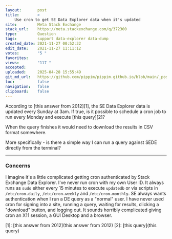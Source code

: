 ```yaml
---
layout:       post
title:        >
    Use cron to get SE Data Explorer data when it's updated
site:         Meta Stack Exchange
stack_url:    https://meta.stackexchange.com/q/372300
type:         Question
tags:         support data-explorer data-dump
created_date: 2021-11-27 00:52:32
edit_date:    2021-11-27 11:11:12
votes:        "5 "
favorites:    
views:        "117 "
accepted:     
uploaded:     2025-04-28 15:55:49
git_md_url:   https://github.com/pippim/pippim.github.io/blob/main/_posts/2021/2021-11-27-Use-cron-to-get-SE-Data-Explorer-data-when-it_s-updated.md
toc:          false
navigation:   false
clipboard:    false
---
```


According to [this answer from 2012][1], the SE Data Explorer data is updated every Sunday at 3am. If true, is it possible to schedule a cron job to run every Monday and execute [this query][2]? 

When the query finishes it would need to download the results in CSV format somewhere.

More specifically - is there a simple way I can run a query against SEDE directly from the terminal? 

----------

### Concerns

I imagine it's a little complicated getting cron authenticated by Stack Exchange Data Explorer. I've never run cron with my own User ID. It always runs as `sudo` either every 15 minutes to execute `updatedb` or via scripts in `/etc/cron.daily`, `/etc/cron.weekly` and `/etc/cron.monthly`. SE always wants authentication when I run a DE query as a "normal" user. I have never used cron for signing into a site, running a query, waiting for results, clicking a "download" button, and logging out. It sounds horribly complicated giving cron an X11 session, a GUI Desktop and a browser.

[1]: [this answer from 2012](this answer from 2012)
[2]: [this query](this query)
